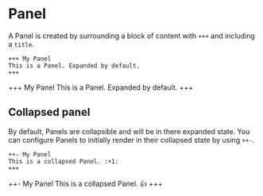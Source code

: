 # Panel

A Panel is created by surrounding a block of content with `+++` and including a `title`.

```
+++ My Panel
This is a Panel. Expanded by default.
+++
```

+++ My Panel
This is a Panel. Expanded by default.
+++

## Collapsed panel

By default, Panels are collapsible and will be in there expanded state. You can configure Panels to initially render in their collapsed state by using `++-`.

```
++- My Panel
This is a collapsed Panel. :+1:
+++
```

++- My Panel
This is a collapsed Panel. :+1:
+++

